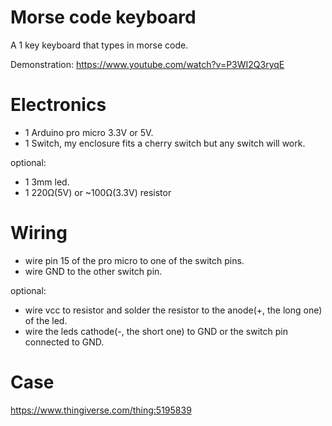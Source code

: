 # Morse code keyboard

A 1 key keyboard that types in morse code.

Demonstration: https://www.youtube.com/watch?v=P3WI2Q3ryqE

# Electronics

* 1 Arduino pro micro 3.3V or 5V.
* 1 Switch, my enclosure fits a cherry switch but any switch will work.

optional: 
* 1 3mm led.
* 1 220Ω(5V) or ~100Ω(3.3V) resistor

# Wiring

* wire pin 15 of the pro micro to one of the switch pins.
* wire GND to the other switch pin.

optional:
* wire vcc to resistor and solder the resistor to the anode(+, the long one) of the led.
* wire the leds cathode(-, the short one) to GND or the switch pin connected to GND.

# Case
https://www.thingiverse.com/thing:5195839

